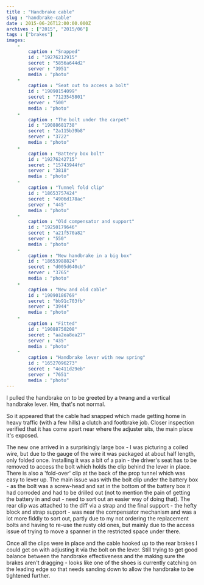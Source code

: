 ```yaml
---
title : "Handbrake cable"
slug : "handbrake-cable"
date : 2015-06-26T12:00:00.000Z
archives : ["2015", "2015/06"]
tags : ["brakes"]
images:
    -
        caption : "Snapped"
        id : "19276212915"
        secret : "5856a644d2"
        server : "3951"
        media : "photo"
    -
        caption : "Seat out to access a bolt"
        id : "19090154099"
        secret : "7123545801"
        server : "500"
        media : "photo"
    -
        caption : "The bolt under the carpet"
        id : "19088681738"
        secret : "2a115b39b8"
        server : "3722"
        media : "photo"
    -
        caption : "Battery box bolt"
        id : "19276242715"
        secret : "15743944fd"
        server : "3818"
        media : "photo"
    -
        caption : "Tunnel fold clip"
        id : "18653757424"
        secret : "4906d178ac"
        server : "445"
        media : "photo"
    -
        caption : "Old compensator and support"
        id : "19250179646"
        secret : "a21f570a82"
        server : "550"
        media : "photo"
    -
        caption : "New handbrake in a big box"
        id : "18653988824"
        secret : "d005d640cb"
        server : "3765"
        media : "photo"
    -
        caption : "New and old cable"
        id : "19090186769"
        secret : "bb91c703fb"
        server : "3944"
        media : "photo"
    -
        caption : "Fitted"
        id : "19088750208"
        secret : "aa2ea8ea27"
        server : "435"
        media : "photo"
    -
        caption : "Handbrake lever with new spring"
        id : "16527096273"
        secret : "4e411d29eb"
        server : "7651"
        media : "photo"
---
```


I pulled the handbrake on to be greeted by a twang and a vertical handbrake lever. Hm, that's not normal.


So it appeared that the cable had snapped which made getting home in heavy traffic (with a few hills) a clutch and footbrake job. Closer inspection verified that it has come apart near where the adjuster sits, the main place it's exposed.


The new one arrived in a surprisingly large box - I was picturing a coiled wire, but due to the gauge of the wire it was packaged at about half length, only folded once. Installing it was a bit of a pain - the driver's seat has to be removed to access the bolt which holds the clip behind the lever in place. There is also a 'fold-over' clip at the back of the prop tunnel which was easy to lever up. The main issue was with the bolt clip under the battery box - as the bolt was a screw-head and sat in the bottom of the battery box it had corroded and had to be drilled out (not to mention the pain of getting the battery in and out - need to sort out an easier way of doing that). The rear clip was attached to the diff via a strap and the final support - the hefty block and strap support - was near the compensator mechanism and was a lot more fiddly to sort out, partly due to my not ordering the replacement bolts and having to re-use the rusty old ones, but mainly due to the access issue of trying to move a spanner in the restricted space under there.


Once all the clips were in place and the cable hooked up to the rear brakes I could get on with adjusting it via the bolt on the lever. Still trying to get  good balance between the handbrake effectiveness and the making sure the brakes aren't dragging - looks like one of the shoes is currently catching on the leading edge so that needs sanding down to allow the handbrake to be tightened further.